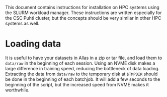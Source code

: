 This document contains instructions for installation on HPC systems using the SLURM workload manager. These instructions are written especially for the CSC Puhti cluster, but the concepts should be very similar in other HPC systems as well.

# Loading data

It is useful to have your datasets in Allas in a zip or tar file, and load them to `data/raw` in the beginning of each session.
Using an NVME disk makes a large difference in training speed, reducing the bottleneck of data loading.
Extracting the data from `data/raw` to the temporary disk at `$TMPDIR` should be done in the beginning of each batchjob. It will add a few seconds to the beginning of the script, but the increased speed from NVME makes it worthwhile.
